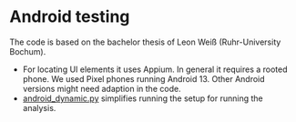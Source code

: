 # Android testing

The code is based on the bachelor thesis of Leon Weiß (Ruhr-University Bochum).


* For locating UI elements it uses Appium. In general it requires a rooted phone. We used Pixel phones running Android 13. Other Android versions might need adaption in the code. 
* [android_dynamic.py](./android_dynamic.py) simplifies running the setup for running the analysis. 